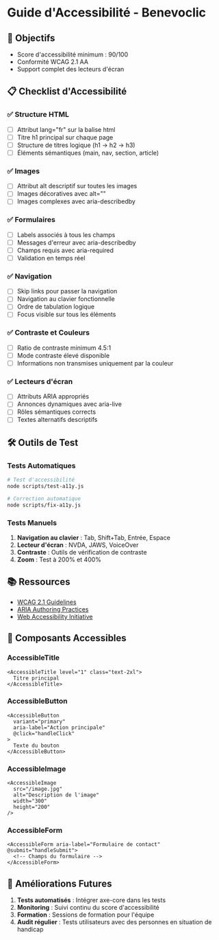 # Guide d'Accessibilité - Benevoclic

## 🎯 Objectifs

- Score d'accessibilité minimum : 90/100
- Conformité WCAG 2.1 AA
- Support complet des lecteurs d'écran

## 📋 Checklist d'Accessibilité

### ✅ Structure HTML

- [ ] Attribut lang="fr" sur la balise html
- [ ] Titre h1 principal sur chaque page
- [ ] Structure de titres logique (h1 → h2 → h3)
- [ ] Éléments sémantiques (main, nav, section, article)

### ✅ Images

- [ ] Attribut alt descriptif sur toutes les images
- [ ] Images décoratives avec alt=""
- [ ] Images complexes avec aria-describedby

### ✅ Formulaires

- [ ] Labels associés à tous les champs
- [ ] Messages d'erreur avec aria-describedby
- [ ] Champs requis avec aria-required
- [ ] Validation en temps réel

### ✅ Navigation

- [ ] Skip links pour passer la navigation
- [ ] Navigation au clavier fonctionnelle
- [ ] Ordre de tabulation logique
- [ ] Focus visible sur tous les éléments

### ✅ Contraste et Couleurs

- [ ] Ratio de contraste minimum 4.5:1
- [ ] Mode contraste élevé disponible
- [ ] Informations non transmises uniquement par la couleur

### ✅ Lecteurs d'écran

- [ ] Attributs ARIA appropriés
- [ ] Annonces dynamiques avec aria-live
- [ ] Rôles sémantiques corrects
- [ ] Textes alternatifs descriptifs

## 🛠️ Outils de Test

### Tests Automatiques

```bash
# Test d'accessibilité
node scripts/test-a11y.js

# Correction automatique
node scripts/fix-a11y.js
```

### Tests Manuels

1. **Navigation au clavier** : Tab, Shift+Tab, Entrée, Espace
2. **Lecteur d'écran** : NVDA, JAWS, VoiceOver
3. **Contraste** : Outils de vérification de contraste
4. **Zoom** : Test à 200% et 400%

## 📚 Ressources

- [WCAG 2.1 Guidelines](https://www.w3.org/WAI/WCAG21/quickref/)
- [ARIA Authoring Practices](https://www.w3.org/WAI/ARIA/apg/)
- [Web Accessibility Initiative](https://www.w3.org/WAI/)

## 🔧 Composants Accessibles

### AccessibleTitle

```vue
<AccessibleTitle level="1" class="text-2xl">
  Titre principal
</AccessibleTitle>
```

### AccessibleButton

```vue
<AccessibleButton
  variant="primary"
  aria-label="Action principale"
  @click="handleClick"
>
  Texte du bouton
</AccessibleButton>
```

### AccessibleImage

```vue
<AccessibleImage
  src="/image.jpg"
  alt="Description de l'image"
  width="300"
  height="200"
/>
```

### AccessibleForm

```vue
<AccessibleForm aria-label="Formulaire de contact" @submit="handleSubmit">
  <!-- Champs du formulaire -->
</AccessibleForm>
```

## 🚀 Améliorations Futures

1. **Tests automatisés** : Intégrer axe-core dans les tests
2. **Monitoring** : Suivi continu du score d'accessibilité
3. **Formation** : Sessions de formation pour l'équipe
4. **Audit régulier** : Tests utilisateurs avec des personnes en situation de handicap
